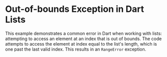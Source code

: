 # Out-of-bounds Exception in Dart Lists

This example demonstrates a common error in Dart when working with lists: attempting to access an element at an index that is out of bounds.  The code attempts to access the element at index equal to the list's length, which is one past the last valid index.  This results in an `RangeError` exception.